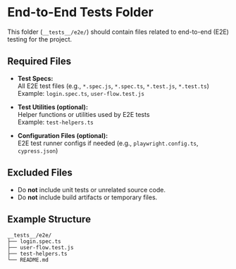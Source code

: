 # End-to-End Tests Folder

This folder (`__tests__/e2e/`) should contain files related to end-to-end (E2E) testing for the project.

## Required Files

- **Test Specs:**  
    All E2E test files (e.g., `*.spec.js`, `*.spec.ts`, `*.test.js`, `*.test.ts`)  
    Example: `login.spec.ts`, `user-flow.test.js`

- **Test Utilities (optional):**  
    Helper functions or utilities used by E2E tests  
    Example: `test-helpers.ts`

- **Configuration Files (optional):**  
    E2E test runner configs if needed (e.g., `playwright.config.ts`, `cypress.json`)

## Excluded Files

- Do **not** include unit tests or unrelated source code.
- Do **not** include build artifacts or temporary files.

## Example Structure

```
__tests__/e2e/
├── login.spec.ts
├── user-flow.test.js
├── test-helpers.ts
└── README.md
```
